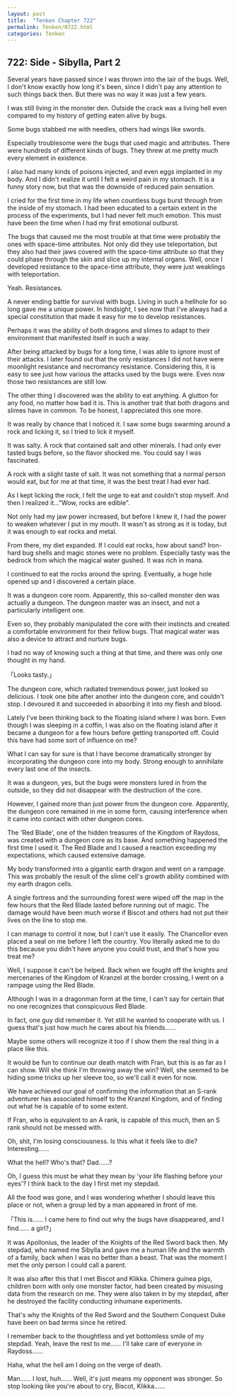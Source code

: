 ```yaml
---
layout: post
title:  "Tenken Chapter 722"
permalink: Tenken/0722.html
categories: Tenken
---
```

<h2 id="ch722">722: Side - Sibylla, Part 2</h2>

<p>Several years have passed since I was thrown into the lair of the bugs. Well, I don't know exactly how long it's been, since I didn't pay any attention to such things back then. But there was no way it was just a few years.</p>

<p>I was still living in the monster den. Outside the crack was a living hell even compared to my history of getting eaten alive by bugs.</p>

<p>Some bugs stabbed me with needles, others had wings like swords.</p>

<p>Especially troublesome were the bugs that used magic and attributes. There were hundreds of different kinds of bugs. They threw at me pretty much every element in existence.</p>

<p>I also had many kinds of poisons injected, and even eggs implanted in my body. And I didn't realize it until I felt a weird pain in my stomach. It is a funny story now, but that was the downside of reduced pain sensation.</p>

<p>I cried for the first time in my life when countless bugs burst through from the inside of my stomach. I had been educated to a certain extent in the process of the experiments, but I had never felt much emotion. This must have been the time when I had my first emotional outburst.</p>

<p>The bugs that caused me the most trouble at that time were probably the ones with space-time attributes. Not only did they use teleportation, but they also had their jaws covered with the space-time attribute so that they could phase through the skin and slice up my internal organs. Well, once I developed resistance to the space-time attribute, they were just weaklings with teleportation.</p>

<p>Yeah. Resistances.</p>

<p>A never ending battle for survival with bugs. Living in such a hellhole for so long gave me a unique power. In hindsight, I see now that I've always had a special constitution that made it easy for me to develop resistances.</p>

<p>Perhaps it was the ability of both dragons and slimes to adapt to their environment that manifested itself in such a way.</p>

<p>After being attacked by bugs for a long time, I was able to ignore most of their attacks. I later found out that the only resistances I did not have were moonlight resistance and necromancy resistance. Considering this, it is easy to see just how various the attacks used by the bugs were. Even now those two resistances are still low.</p>

<p>The other thing I discovered was the ability to eat anything. A glutton for any food, no matter how bad it is. This is another trait that both dragons and slimes have in common. To be honest, I appreciated this one more.</p>

<p>It was really by chance that I noticed it. I saw some bugs swarming around a rock and licking it, so I tried to lick it myself.</p>

<p>It was salty. A rock that contained salt and other minerals. I had only ever tasted bugs before, so the flavor shocked me. You could say I was fascinated.</p>

<p>A rock with a slight taste of salt. It was not something that a normal person would eat, but for me at that time, it was the best treat I had ever had.</p>

<p>As I kept licking the rock, I felt the urge to eat and couldn't stop myself. And then I realized it…"Wow, rocks are edible".</p>

<p>Not only had my jaw power increased, but before I knew it, I had the power to weaken whatever I put in my mouth. It wasn't as strong as it is today, but it was enough to eat rocks and metal.</p>

<p>From there, my diet expanded. If I could eat rocks, how about sand? Iron-hard bug shells and magic stones were no problem. Especially tasty was the bedrock from which the magical water gushed. It was rich in mana.</p>

<p>I continued to eat the rocks around the spring. Eventually, a huge hole opened up and I discovered a certain place.</p>

<p>It was a dungeon core room. Apparently, this so-called monster den was actually a dungeon. The dungeon master was an insect, and not a particularly intelligent one.</p>

<p>Even so, they probably manipulated the core with their instincts and created a comfortable environment for their fellow bugs. That magical water was also a device to attract and nurture bugs.</p>

<p>I had no way of knowing such a thing at that time, and there was only one thought in my hand.</p>

<p>「Looks tasty.」</p>

<p>The dungeon core, which radiated tremendous power, just looked so delicious. I took one bite after another into the dungeon core, and couldn't stop. I devoured it and succeeded in absorbing it into my flesh and blood.</p>

<p>Lately I've been thinking back to the floating island where I was born. Even though I was sleeping in a coffin, I was also on the floating island after it became a dungeon for a few hours before getting transported off. Could this have had some sort of influence on me?</p>

<p>What I can say for sure is that I have become dramatically stronger by incorporating the dungeon core into my body. Strong enough to annihilate every last one of the insects.</p>

<p>It was a dungeon, yes, but the bugs were monsters lured in from the outside, so they did not disappear with the destruction of the core.</p>

<p>However, I gained more than just power from the dungeon core. Apparently, the dungeon core remained in me in some form, causing interference when it came into contact with other dungeon cores.</p>

<p>The 'Red Blade', one of the hidden treasures of the Kingdom of Raydoss, was created with a dungeon core as its base. And something happened the first time I used it. The Red Blade and I caused a reaction exceeding my expectations, which caused extensive damage.</p>

<p>My body transformed into a gigantic earth dragon and went on a rampage. This was probably the result of the slime cell's growth ability combined with my earth dragon cells.</p>

<p>A single fortress and the surrounding forest were wiped off the map in the few hours that the Red Blade lasted before running out of magic. The damage would have been much worse if Biscot and others had not put their lives on the line to stop me.</p>

<p>I can manage to control it now, but I can't use it easily. The Chancellor even placed a seal on me before I left the country. You literally asked me to do this because you didn't have anyone you could trust, and that's how you treat me?</p>

<p>Well, I suppose it can't be helped. Back when we fought off the knights and mercenaries of the Kingdom of Kranzel at the border crossing, I went on a rampage using the Red Blade.</p>

<p>Although I was in a dragonman form at the time, I can't say for certain that no one recognizes that conspicuous Red Blade.</p>

<p>In fact, one guy did remember it. Yet still he wanted to cooperate with us. I guess that's just how much he cares about his friends……</p>

<p>Maybe some others will recognize it too if I show them the real thing in a place like this.</p>

<p>It would be fun to continue our death match with Fran, but this is as far as I can show. Will she think I'm throwing away the win? Well, she seemed to be hiding some tricks up her sleeve too, so we'll call it even for now.</p>

<p>We have achieved our goal of confirming the information that an S-rank adventurer has associated himself to the Kranzel Kingdom, and of finding out what he is capable of to some extent.</p>

<p>If Fran, who is equivalent to an A rank, is capable of this much, then an S rank should not be messed with.</p>

<p>Oh, shit, I'm losing consciousness. Is this what it feels like to die? Interesting……</p>

<p>What the hell? Who's that? Dad……?</p>

<p>Oh, I guess this must be what they mean by 'your life flashing before your eyes'? I think back to the day I first met my stepdad.</p>

<p>All the food was gone, and I was wondering whether I should leave this place or not, when a group led by a man appeared in front of me.</p>

<p>「This is…… I came here to find out why the bugs have disappeared, and I find…… a girl?」</p>

<p>It was Apollonius, the leader of the Knights of the Red Sword back then. My stepdad, who named me Sibylla and gave me a human life and the warmth of a family, back when I was no better than a beast. That was the moment I met the only person I could call a parent.</p>

<p>It was also after this that I met Biscot and Klikka. Chimera guinea pigs, children born with only one monster factor, had been created by misusing data from the research on me. They were also taken in by my stepdad, after he destroyed the facility conducting inhumane experiments.</p>

<p>That's why the Knights of the Red Sword and the Southern Conquest Duke have been on bad terms since he retired.</p>

<p>I remember back to the thoughtless and yet bottomless smile of my stepdad. Yeah, leave the rest to me…… I'll take care of everyone in Raydoss……</p>

<p>Haha, what the hell am I doing on the verge of death.</p>

<p>Man…… I lost, huh…… Well, it's just means my opponent was stronger. So stop looking like you're about to cry, Biscot, Klikka……</p>



